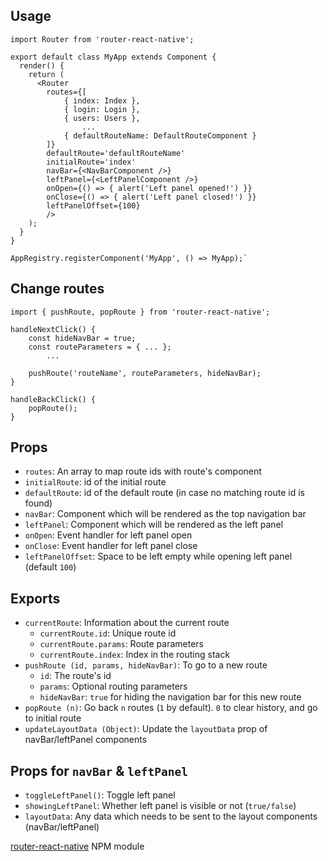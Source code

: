 ## Usage
`import Router from 'router-react-native';`

```
export default class MyApp extends Component {
  render() {
    return (
      <Router
        routes={[
            { index: Index },
            { login: Login },
            { users: Users },
                ...
            { defaultRouteName: DefaultRouteComponent }
        ]}
        defaultRoute='defaultRouteName'
        initialRoute='index'
        navBar={<NavBarComponent />}
        leftPanel={<LeftPanelComponent />}
        onOpen={() => { alert('Left panel opened!') }}
        onClose={() => { alert('Left panel closed!') }}
        leftPanelOffset={100}
        />
    );
  }
}

AppRegistry.registerComponent('MyApp', () => MyApp);`
```
## Change routes
`import { pushRoute, popRoute } from 'router-react-native';`

```
handleNextClick() {
    const hideNavBar = true;
    const routeParameters = { ... };
        ...

    pushRoute('routeName', routeParameters, hideNavBar);
}

handleBackClick() {
    popRoute();
}
```

## Props
- `routes`: An array to map route ids with route's component
- `initialRoute`: id of the initial route
- `defaultRoute`: id of the default route (in case no matching route id is found)
- `navBar`: Component which will be rendered as the top navigation bar
- `leftPanel`: Component which will be rendered as the left panel
- `onOpen`: Event handler for left panel open
- `onClose`: Event handler for left panel close
- `leftPanelOffset`: Space to be left empty while opening left panel (default `100`)

## Exports
- `currentRoute`: Information about the current route
    - `currentRoute.id`: Unique route id
    - `currentRoute.params`: Route parameters
    - `currentRoute.index`: Index in the routing stack
- `pushRoute (id, params, hideNavBar)`: To go to a new route
    - `id`: The route's id
    - `params`: Optional routing parameters
    - `hideNavBar`: `true` for hiding the navigation bar for this new route
- `popRoute (n)`: Go back `n` routes (`1` by default). `0` to clear history, and go to initial route
- `updateLayoutData (Object)`: Update the `layoutData` prop of navBar/leftPanel components

## Props for `navBar` & `leftPanel`
- `toggleLeftPanel()`: Toggle left panel
- `showingLeftPanel`: Whether left panel is visible or not (`true/false`)
- `layoutData`: Any data which needs to be sent to the layout components (navBar/leftPanel)


[router-react-native](https://www.npmjs.com/package/router-react-native) NPM module